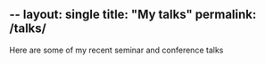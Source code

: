 --
layout: single
title: "My talks"
permalink: /talks/
---
Here are some of my recent seminar and conference talks
